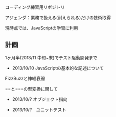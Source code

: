 コーディング練習用リポジトリ

アジェンダ：業務で扱える(耐えられる)だけの技術取得

現時点では、JavaScriptの学習に利用



## 計画

1ヶ月半(2013/11 中旬~末)でテスト駆動開発まで

* 2013/10/10  JavaScriptの基本的な記述について

FizzBuzzと神経衰弱

==と===の型変換に関して



* 2013/10/?  オブジェクト指向


* 2013/10/?　ユニットテスト



